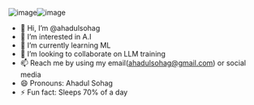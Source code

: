 ![image](https://github.com/ahadulsohag/ahadulsohag/assets/128306527/f059ff19-aae8-4359-9086-5e75bd7d7f8d)![image](https://github.com/ahadulsohag/ahadulsohag/assets/128306527/d45fb44c-06b4-4197-a726-5af4905a4517)

- 👋 Hi, I’m @ahadulsohag
- 👀 I’m interested in A.I
- 🌱 I’m currently learning ML
- 💞️ I’m looking to collaborate on LLM training
- 📫 Reach me by using my email(ahadulsohag@gmail.com) or social media
- 😄 Pronouns: Ahadul Sohag
- ⚡ Fun fact: Sleeps 70% of a day

<!---
ahadulsohag/ahadulsohag is a ✨ special ✨ repository because its `README.md` (this file) appears on your GitHub profile.
You can click the Preview link to take a look at your changes.
--->
